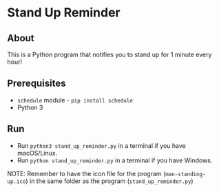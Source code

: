 # Stand Up Reminder

## About

This is a Python program that notifies you to stand up for 1 minute every hour!

## Prerequisites

- `schedule` module - `pip install schedule`
- Python 3

## Run

- Run `python3 stand_up_reminder.py` in a terminal if you have macOS/Linux.
- Run `python stand_up_reminder.py` in a terminal if you have Windows.

NOTE: Remember to have the icon file for the program (`man-standing-up.ico`) in the same folder as the program (`stand_up_reminder.py`)
